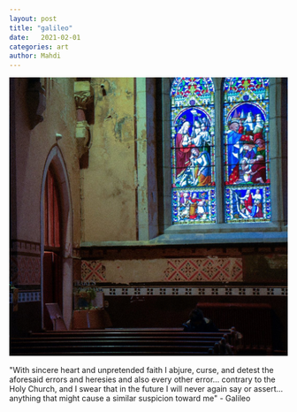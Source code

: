 ```yaml
---
layout: post
title: "galileo"
date:   2021-02-01
categories: art
author: Mahdi
---
```


![galileo](/img/arts/galileo.jpg)

<span class='image-details'>
"With sincere heart and unpretended faith I abjure, curse, and detest the aforesaid errors and heresies and also every other error... contrary to the Holy Church, and I swear that in the future I will never again say or assert... anything that might cause a similar suspicion toward me" - Galileo
</span>



